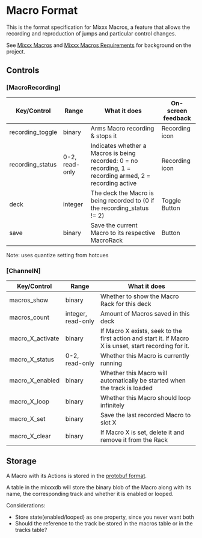 # Macro Format

This is the format specification for Mixxx Macros, a feature that allows
the recording and reproduction of jumps and particular control changes.

See [Mixxx Macros](Mixxx%20Macros) and [Mixxx Macros
Requirements](Mixxx%20Macros%20Requirements) for background on the
project.

## Controls

### \[MacroRecording\]

| Key/Control       | Range          | What it does                                                                                              | On-screen feedback |
| ----------------- | -------------- | --------------------------------------------------------------------------------------------------------- | ------------------ |
| recording\_toggle | binary         | Arms Macro recording & stops it                                                                           | Recording icon     |
| recording\_status | 0-2, read-only | Indicates whether a Macros is being recorded: 0 = no recording, 1 = recording armed, 2 = recording active | Recording icon     |
| deck              | integer        | The deck the Macro is being recorded to (0 if the recording\_status \!= 2)                                | Toggle Button      |
| save              | binary         | Save the current Macro to its respective MacroRack                                                        | Button             |

Note: uses quantize setting from hotcues

### \[ChannelN\]

| Key/Control        | Range              | What it does                                                                                           |
| ------------------ | ------------------ | ------------------------------------------------------------------------------------------------------ |
| macros\_show       | binary             | Whether to show the Macro Rack for this deck                                                           |
| macros\_count      | integer, read-only | Amount of Macros saved in this deck                                                                    |
| macro\_X\_activate | binary             | If Macro X exists, seek to the first action and start it. If Macro X is unset, start recording for it. |
| macro\_X\_status   | 0-2, read-only     | Whether this Macro is currently running                                                                |
| macro\_X\_enabled  | binary             | Whether this Macro will automatically be started when the track is loaded                              |
| macro\_X\_loop     | binary             | Whether this Macro should loop infinitely                                                              |
| macro\_X\_set      | binary             | Save the last recorded Macro to slot X                                                                 |
| macro\_X\_clear    | binary             | If Macro X is set, delete it and remove it from the Rack                                               |

## Storage

A Macro with its Actions is stored in the [protobuf format](https://github.com/xerus2000/mixxx/blob/macros/src/proto/macro.proto).

A table in the mixxxdb will store the binary blob of the Macro along with its name, the corresponding track and whether it is enabled or looped.

Considerations: 
- Store state(enabled/looped) as one property, since you never want both
- Should the reference to the track be stored in the macros table or in the tracks table?